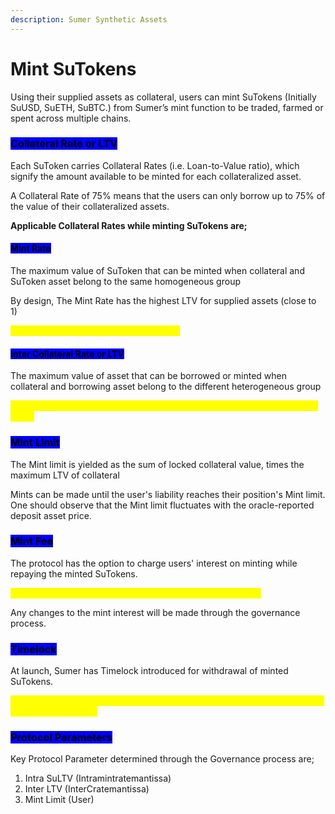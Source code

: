 ```yaml
---
description: Sumer Synthetic Assets
---
```


# Mint SuTokens

Using their supplied assets as collateral, users can mint SuTokens (Initially SuUSD, SuETH, SuBTC.) from Sumer’s mint function to be traded, farmed or spent across multiple chains.&#x20;

### <mark style="background-color:blue;">Collateral Rate or LTV</mark>

Each SuToken carries Collateral Rates (i.e. Loan-to-Value ratio), which signify the amount available to be minted for each collateralized asset.&#x20;

A Collateral Rate of 75% means that the users can only borrow up to 75% of the value of their collateralized assets.&#x20;

**Applicable Collateral Rates while minting SuTokens are;**

#### <mark style="background-color:blue;">Mint Rate</mark>

The maximum value of SuToken that can be minted when collateral and SuToken asset belong to the same homogeneous group

By design, The Mint Rate has the highest LTV for supplied assets (close to 1)

<mark style="color:yellow;">For e.g. Minting  suETH by supplying ETH</mark>

#### <mark style="background-color:blue;">Inter Collateral Rate or LTV</mark>

The maximum value of asset that can be borrowed or minted when collateral and borrowing asset belong to the different heterogeneous group

<mark style="color:yellow;">For e.g. Borrowing ETH by supplying USDC or Minting suETH by supplying USDT</mark>&#x20;

### <mark style="background-color:blue;">Mint Limit</mark>

The Mint limit is yielded as the sum of locked collateral value, times the maximum LTV of collateral

Mints can be made until the user's liability reaches their position's Mint limit. One should observe that the Mint limit fluctuates with the oracle-reported deposit asset price.&#x20;

### <mark style="background-color:blue;">Mint Fee</mark>&#x20;

The protocol has the option to charge users' interest on minting while repaying the minted SuTokens.&#x20;

<mark style="color:yellow;">**The mint interest is set as 0% at the launch of the protocol.**</mark>&#x20;

Any changes to the mint interest will be made through the governance process.&#x20;

### <mark style="background-color:blue;">Timelock</mark>

At launch, Sumer has Timelock introduced for withdrawal of minted SuTokens.&#x20;

<mark style="color:yellow;">Users cannot withdraw minted SuTokens within the same block in which the collateral is supplied.</mark>&#x20;

### <mark style="background-color:blue;">Protocol Parameters</mark>

Key Protocol Parameter determined through the Governance process are;&#x20;

1. Intra SuLTV (Intramintratemantissa)
2. Inter LTV (InterCratemantissa)
3. Mint Limit (User)
